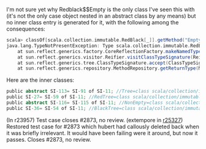 I'm not sure yet why Redblack$$Empty is the only class I've seen this with (it's not the only case object nested in an abstract class by any means) but no inner class entry is generated for it, with the following among the consequences:

```scala
scala> classOf[scala.collection.immutable.RedBlack[_]].getMethod("Empty").getGenericReturnType
java.lang.TypeNotPresentException: Type scala.collection.immutable.RedBlack$$Empty not present
	at sun.reflect.generics.factory.CoreReflectionFactory.makeNamedType(CoreReflectionFactory.java:98)
	at sun.reflect.generics.visitor.Reifier.visitClassTypeSignature(Reifier.java:129)
	at sun.reflect.generics.tree.ClassTypeSignature.accept(ClassTypeSignature.java:31)
	at sun.reflect.generics.repository.MethodRepository.getReturnType(MethodRepository.java:50)
```
Here are the inner classes:
```scala
public abstract SI-113= SI-91 of SI-11; //Tree=class scala/collection/immutable/RedBlack$$Tree of class scala/collection/immutable/RedBlack
public SI-27= SI-59 of SI-11; //RedTree=class scala/collection/immutable/RedBlack$$RedTree of class scala/collection/immutable/RedBlack
public abstract SI-116= SI-115 of SI-11; //NonEmpty=class scala/collection/immutable/RedBlack$$NonEmpty of class scala/collection/immutable/RedBlack
public SI-36= SI-54 of SI-11; //BlackTree=class scala/collection/immutable/RedBlack$$BlackTree of class scala/collection/immutable/RedBlack
```
(In r23957) Test case closes #2873, no review.
(extempore in [r25327](https://codereview.scala-lang.org/fisheye/changelog/scala-svn?cs=25327)) Restored test case for #2873 which hubert had callously deleted
back when it was briefly irrelevant.  It would have been failing were
it around, but now it passes.  Closes #2873, no review.
